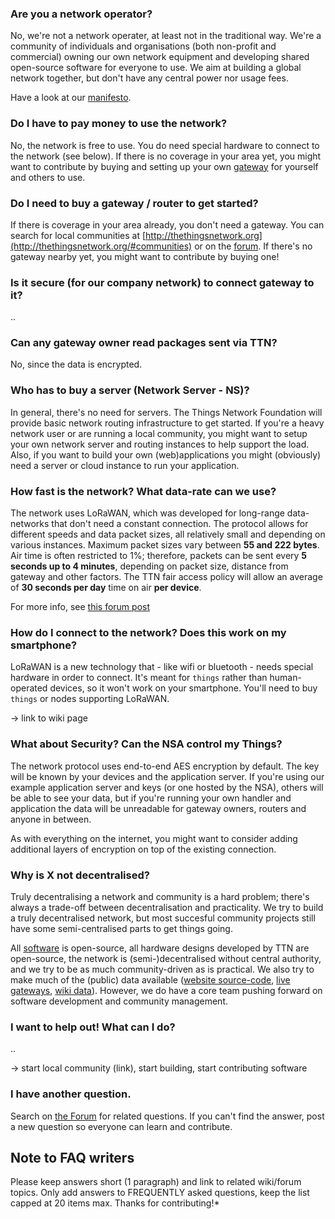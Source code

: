 ### Are you a network operator?
No, we're not a network operater, at least not in the traditional way.
We're a community of individuals and organisations (both non-profit and
commercial) owning our own network equipment and developing shared open-source
software for everyone to use. We aim at building a global network together,
but don't have any central power nor usage fees.

Have a look at our [manifesto](https://github.com/TheThingsNetwork/Manifest).


### Do I have to pay money to use the network?
No, the network is free to use. You do need special hardware to connect to the
network (see below). If there is no coverage in your area yet, you might want
to contribute by buying and setting up your own [gateway](http://thethingsnetwork.org/wiki/Hardware/OverviewGateways)
for yourself and others to use.


### Do I need to buy a gateway / router to get started?
If there is coverage in your area already, you don't need a gateway. You can
search for local communities at [http://thethingsnetwork.org](http://thethingsnetwork.org/#communities)
or on the [forum](http://forum.thethingsnetwork.org/).
If there's no gateway nearby yet, you might want to contribute by buying one!


### Is it secure (for our company network) to connect gateway to it?
..


### Can any gateway owner read packages sent via TTN?
No, since the data is encrypted.


### Who has to buy a server (Network Server - NS)?
In general, there's no need for servers. The Things Network Foundation will
provide basic network routing infrastructure to get started. If you're a heavy
network user or are running a local community, you might want to setup your own
network server and routing instances to help support the load.
Also, if you want to build your own (web)applications you might (obviously) need
a server or cloud instance to run your application.


### How fast is the network? What data-rate can we use?
The network uses LoRaWAN, which was developed for long-range data-networks that
don't need a constant connection. The protocol allows for different speeds and
data packet sizes, all relatively small and depending on various instances.
Maximum packet sizes vary between **55 and 222 bytes**. Air time is often
restricted to 1%; therefore, packets can be sent every **5 seconds up to 4 minutes**,
depending on packet size, distance from gateway and other factors. The TTN fair access 
policy will allow an average of **30 seconds per day** time on air **per device**.

For more info, see [this forum post](http://forum.thethingsnetwork.org/t/parse-data-with-node-red/835/2)


### How do I connect to the network? Does this work on my smartphone?
LoRaWAN is a new technology that - like wifi or bluetooth - needs special
hardware in order to connect. It's meant for `things` rather than human-operated
devices, so it won't work on your smartphone. You'll need to buy `things` or
nodes supporting LoRaWAN.

-> link to wiki page


### What about Security? Can the NSA control my Things?
The network protocol uses end-to-end AES encryption by default. The key will be
known by your devices and the application server. If you're using our example
application server and keys (or one hosted by the NSA), others will be able to
see your data, but if you're running your own handler and application the data
will be unreadable for gateway owners, routers and anyone in between.

As with everything on the internet, you might want to consider adding additional
layers of encryption on top of the existing connection.


### Why is X not decentralised?
Truly decentralising a network and community is a hard problem; there's always
a trade-off between decentralisation and practicality. We try to build a truly
decentralised network, but most succesful community projects still have some
semi-centralised parts to get things going.

All [software](https://github.com/TheThingsNetwork) is open-source, all hardware
designs developed by TTN are open-source, the network is (semi-)decentralised
without central authority, and we try to be as much community-driven as is
practical. We also try to make much of the (public) data available
([website source-code](https://github.com/TheThingsNetwork/TheThingsNetwork.org),
[live gateways](http://ttnstatus.org/gateways),
[wiki data](https://github.com/TheThingsNetwork/wiki)).
However, we do have a core team pushing forward on software development and
community management.


### I want to help out! What can I do?
..

-> start local community (link), start building, start contributing software



### I have another question.
Search on [the Forum](http://forum.thethingsnetwork.org/) for related questions. If you can't find the answer, post a new question so everyone can learn and contribute.


## Note to FAQ writers
Please keep answers short (1 paragraph) and link to related wiki/forum topics. Only add answers to FREQUENTLY asked questions, keep the list capped at 20 items max. Thanks for contributing!*
